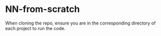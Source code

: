 # NN-from-scratch

When cloning the repo, ensure you are in the corresponding directory of each project to run the code.
